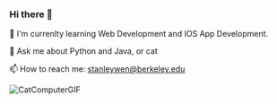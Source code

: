 ### Hi there 👋
🌱 I'm currenlty learning Web Development and IOS App Development.

💬 Ask me about Python and Java, or cat

📫 How to reach me: stanleywen@berkeley.edu

![CatComputerGIF](https://user-images.githubusercontent.com/25849344/157385903-48a81f2f-5766-4507-b204-8366d4ae4188.gif)

<!--
**stanleywen88/stanleywen88** is a ✨ _special_ ✨ repository because its `README.md` (this file) appears on your GitHub profile.

Here are some ideas to get you started:

- 🔭 I’m currently working on ...
- 🌱 I’m currently learning ...
- 👯 I’m looking to collaborate on ...
- 🤔 I’m looking for help with ...
- 
- 📫 How to reach me: ...
- 😄 Pronouns: ...
- ⚡ Fun fact: ...
-->
